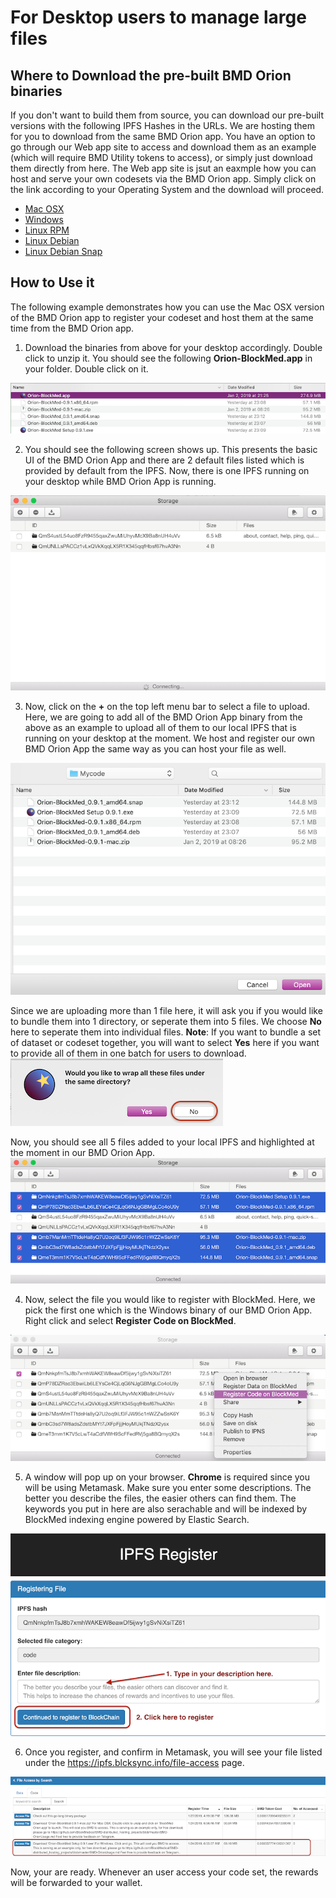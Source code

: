 # For Desktop users to manage large files

## Where to Download the pre-built BMD Orion binaries
If you don't want to build them from source, you can download our pre-built versions with the following IPFS Hashes in the URLs. We are hosting them for you to download from the same BMD Orion app. You have an option to go through our Web app site to access and download them as an example (which will require BMD Utility tokens to access), or simply just download them directly from here. The Web app site is jsut an eaxmple how you can host and serve your own codesets via the BMD Orion app.
Simply click on the link according to your Operating System and the download will proceed.

* [Mac OSX](https://cloudflare-ipfs.com/ipfs/QmdAMfshgvVyVLpncC79SSgf3Tig8kvoweX5X2oGcoyd9d)
* [Windows](https://cloudflare-ipfs.com/ipfs/QmYFh3dZ36Ux7MqghDV83zoQGNFbf9MLH2m9M1vnG8fQif)
* [Linux RPM](https://cloudflare-ipfs.com/ipfs/Qma7j7XXUvbNbh598fA6d77K1tKzFr2eJWqa7wT22MwY7f)
* [Linux Debian](https://cloudflare-ipfs.com/ipfs/QmXch37yUpzKK4ebPPvhTowgJeKt1DsZtmMfaSk9Nrpise)
* [Linux Debian Snap](https://cloudflare-ipfs.com/ipfs/QmVoRZTrxLWc9gXWX2AR8tEh1ZeM3nLbXMjLc4ggF7Ms4e) 

## How to Use it
The following example demonstrates how you can use the Mac OSX version of the BMD Orion app to register your codeset and host them at the same time from the BMD Orion app.

1. Download the binaries from above for your desktop accordingly. Double click to unzip it. You should see the following **Orion-BlockMed.app** in your folder. Double click on it.

![Step 0](https://github.com/BlockMedical/BMD-distributed_hosting_projects/blob/update-doc/BMD-OrionUsage/step0_ui.png)

2. You should see the following screen shows up. This presents the basic UI of the BMD Orion App and there are 2 default files listed which is provided by default from the IPFS. Now, there is one IPFS running on your desktop while BMD Orion App is running.

![Step 1](https://github.com/BlockMedical/BMD-distributed_hosting_projects/blob/update-doc/BMD-OrionUsage/step1_ui.png)

3. Now, click on the **+** on the top left menu bar to select a file to upload. Here, we are going to add all of the BMD Orion App binary from the above as an example to upload all of them to our local IPFS that is running on your desktop at the moment. We host and register our own BMD Orion App the same way as you can host your file as well. 

![Step 2](https://github.com/BlockMedical/BMD-distributed_hosting_projects/blob/update-doc/BMD-OrionUsage/step2_ui.png)

Since we are uploading more than 1 file here, it will ask you if you would like to bundle them into 1 directory, or seperate them into 5 files. We choose **No** here to seperate them into individual files. **Note**: If you want to bundle a set of dataset or codeset together, you will want to select **Yes** here if you want to provide all of them in one batch for users to download.
![Step 3](https://github.com/BlockMedical/BMD-distributed_hosting_projects/blob/update-doc/BMD-OrionUsage/step3_ui.png)

Now, you should see all 5 files added to your local IPFS and highlighted at the moment in our BMD Orion App.
![Step 4](https://github.com/BlockMedical/BMD-distributed_hosting_projects/blob/update-doc/BMD-OrionUsage/step4_ui.png)

4. Now, select the file you would like to register with BlockMed. Here, we pick the first one which is the Windows binary of our BMD Orion App. Right click and select **Register Code on BlockMed**.

![Step 5](https://github.com/BlockMedical/BMD-distributed_hosting_projects/blob/update-doc/BMD-OrionUsage/step5_ui.png)

5. A window will pop up on your browser. **Chrome** is required since you will be using Metamask. Make sure you enter some descriptions. The better you describe the files, the easier others can find them. The keywords you put in here are also serachable and will be indexed by BlockMed indexing engine powered by Elastic Search.

![Step 6](https://github.com/BlockMedical/BMD-distributed_hosting_projects/blob/update-doc/BMD-OrionUsage/step6_ui.png)

6. Once you register, and confirm in Metamask, you will see your file listed under the https://ipfs.blcksync.info/file-access page.

![Step 7](https://github.com/BlockMedical/BMD-distributed_hosting_projects/blob/update-doc/BMD-OrionUsage/step7_ui.png)

Now, your are ready. Whenever an user access your code set, the rewards will be forwarded to your wallet.
